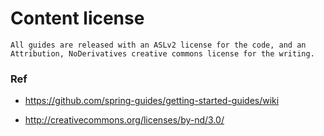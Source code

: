 # Content license



```
All guides are released with an ASLv2 license for the code, and an Attribution, NoDerivatives creative commons license for the writing.
```

### Ref

- https://github.com/spring-guides/getting-started-guides/wiki

- http://creativecommons.org/licenses/by-nd/3.0/
